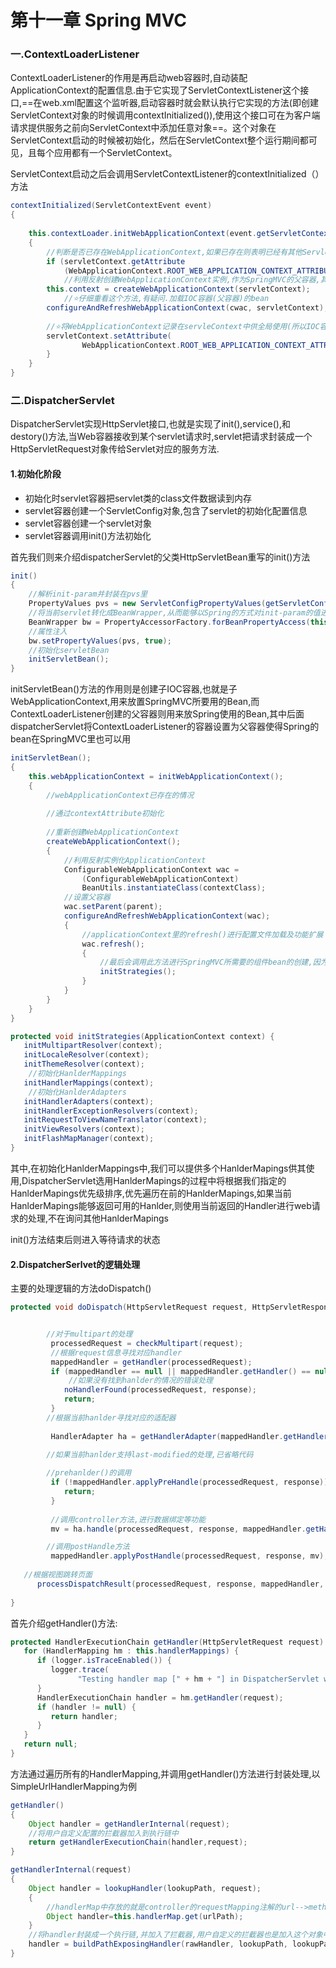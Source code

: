 

# 第十一章 Spring MVC

### 一.ContextLoaderListener

 ContextLoaderListener的作用是再启动web容器时,自动装配ApplicationContext的配置信息.由于它实现了ServletContextListener这个接口,==在web.xml配置这个监听器,启动容器时就会默认执行它实现的方法(即创建ServletContext对象的时候调用contextInitialized()),使用这个接口可在为客户端请求提供服务之前向ServletContext中添加任意对象==。这个对象在ServletContext启动的时候被初始化，然后在ServletContext整个运行期间都可见，且每个应用都有一个ServletContext。

ServletContext启动之后会调用ServletContextListener的contextInitialized（）方法

```java
contextInitialized(ServletContextEvent event)
{	
    
    this.contextLoader.initWebApplicationContext(event.getServletContext());
    {
        //判断是否已存在WebApplicationContext,如果已存在则表明已经有其他ServletContextListener被创建,而Spring只允许声明一次ServletContextListener
        if (servletContext.getAttribute
            (WebApplicationContext.ROOT_WEB_APPLICATION_CONTEXT_ATTRIBUTE) != null){
            //利用反射创建WebApplicationContext实例,作为SpringMVC的父容器,其中会根据ContextLoader.properties文件提取要实现WebApplicationContext接口的实现类,根据这个实现类通过反射的方式创建实例
        this.context = createWebApplicationContext(servletContext);
            //⭐仔细重看这个方法,有疑问.加载IOC容器(父容器)的bean
        configureAndRefreshWebApplicationContext(cwac, servletContext);
            
        //⭐将WebApplicationContext记录在servleContext中供全局使用(所以IOC容器是全局唯一并且是全局共享的,所以不用在IOC容器内实现全局共享了,ContextLoaderListener就是结合SpringMVC时加载容器的入口,一般情况下就是通过ApplicationContext)
        servletContext.setAttribute(
                WebApplicationContext.ROOT_WEB_APPLICATION_CONTEXT_ATTRIBUTE, 	                  	  this.context);
        }
    }
}
```

### 二.DispatcherServlet

DispatcherServlet实现HttpServlet接口,也就是实现了init(),service(),和destory()方法,当Web容器接收到某个servlet请求时,servlet把请求封装成一个HttpServletRequest对象传给Servlet对应的服务方法.

#### 1.初始化阶段 

* 初始化时servlet容器把servlet类的class文件数据读到内存
* servlet容器创建一个ServletConfig对象,包含了servlet的初始化配置信息
* servlet容器创建一个servlet对象
* servlet容器调用init()方法初始化

首先我们则来介绍dispatcherServlet的父类HttpServletBean重写的init()方法

```java
init()
{
    //解析init-param并封装在pvs里
	PropertyValues pvs = new ServletConfigPropertyValues(getServletConfig(), 		this.requiredProperties);
    //将当前servlet转化成BeanWrapper,从而能够以Spring的方式对init-param的值进行注入
    BeanWrapper bw = PropertyAccessorFactory.forBeanPropertyAccess(this);
    //属性注入
    bw.setPropertyValues(pvs, true);
    //初始化servletBean
    initServletBean();
}
```

initServletBean()方法的作用则是创建子IOC容器,也就是子WebApplicationContext,用来放置SpringMVC所要用的Bean,而ContextLoaderListener创建的父容器则用来放Spring使用的Bean,其中后面dispatcherServlet将ContextLoaderListener的容器设置为父容器使得Spring的bean在SpringMVC里也可以用

~~~java
initServletBean();
{
    this.webApplicationContext = initWebApplicationContext();
    {
        //webApplicationContext已存在的情况
        
        //通过contextAttribute初始化
        
        //重新创建WebApplicationContext
        createWebApplicationContext();
        {
            //利用反射实例化ApplicationContext
            ConfigurableWebApplicationContext wac =
				(ConfigurableWebApplicationContext)
                BeanUtils.instantiateClass(contextClass);
            //设置父容器
            wac.setParent(parent);
            configureAndRefreshWebApplicationContext(wac);
            {
                //applicationContext里的refresh()进行配置文件加载及功能扩展
                wac.refresh();
                {
                    //最后会调用此方法进行SpringMVC所需要的组件bean的创建,因为refresh()结束,配置文件已经解析完成,bean可以真正被创建使用
                    initStrategies();
                }
            }
        }
    }
}
~~~

```java
protected void initStrategies(ApplicationContext context) {
   initMultipartResolver(context);
   initLocaleResolver(context);
   initThemeResolver(context);
    //初始化HanlderMappings
   initHandlerMappings(context);
    //初始化HanlderAdapters
   initHandlerAdapters(context);
   initHandlerExceptionResolvers(context);
   initRequestToViewNameTranslator(context);
   initViewResolvers(context);
   initFlashMapManager(context);
}
```

其中,在初始化HanlderMappings中,我们可以提供多个HanlderMapings供其使用,DispatcherServlet选用HanlderMapings的过程中将根据我们指定的HanlderMapings优先级排序,优先遍历在前的HanlderMapings,如果当前HanlderMapings能够返回可用的Hanlder,则使用当前返回的Handler进行web请求的处理,不在询问其他HanlderMapings

init()方法结束后则进入等待请求的状态

#### 2.DispatcherSerlvet的逻辑处理

主要的处理逻辑的方法doDispatch()

```java
protected void doDispatch(HttpServletRequest request, HttpServletResponse response) throws Exception {


    	//对于multipart的处理
         processedRequest = checkMultipart(request);
         //根据request信息寻找对应handler
         mappedHandler = getHandler(processedRequest);
         if (mappedHandler == null || mappedHandler.getHandler() == null) {
             //如果没有找到hanlder的情况的错误处理
            noHandlerFound(processedRequest, response);
            return;
         }
		//根据当前hanlder寻找对应的适配器
        
         HandlerAdapter ha = getHandlerAdapter(mappedHandler.getHandler());

     	//如果当前hanlder支持last-modified的处理,已省略代码
		
    	//prehanlder()的调用
         if (!mappedHandler.applyPreHandle(processedRequest, response)) {
            return;
         }
		
         //调用controller方法,进行数据绑定等功能
         mv = ha.handle(processedRequest, response, mappedHandler.getHandler());

    	//调用postHandle方法
         mappedHandler.applyPostHandle(processedRequest, response, mv);
      
   //根据视图跳转页面
      processDispatchResult(processedRequest, response, mappedHandler, mv, dispatchException);
 
}
```

首先介绍getHandler()方法:

```java
protected HandlerExecutionChain getHandler(HttpServletRequest request) throws Exception {
   for (HandlerMapping hm : this.handlerMappings) {
      if (logger.isTraceEnabled()) {
         logger.trace(
               "Testing handler map [" + hm + "] in DispatcherServlet with name '" + getServletName() + "'");
      }
      HandlerExecutionChain handler = hm.getHandler(request);
      if (handler != null) {
         return handler;
      }
   }
   return null;
}
```

方法通过遍历所有的HandlerMapping,并调用getHandler()方法进行封装处理,以SimpleUrlHandlerMapping为例

```java
getHandler()
{
    Object handler = getHandlerInternal(request);
    //将用户自定义配置的拦截器加入到执行链中
    return getHandlerExecutionChain(handler,request);
}
```

```java
getHandlerInternal(request)
{
	Object handler = lookupHandler(lookupPath, request);
    {
        //handlerMap中存放的就是controller的requestMapping注解的url-->method映射
        Object handler=this.handlerMap.get(urlPath);
    }
    //将handler封装成一个执行链,并加入了拦截器,用户自定义的拦截器也是加入这个对象中
    handler = buildPathExposingHandler(rawHandler, lookupPath, lookupPath, null);
}
```

